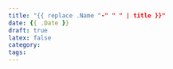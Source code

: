 ```yaml
---
title: "{{ replace .Name "-" " " | title }}"
date: {{ .Date }}
draft: true
latex: false
category: 
tags: 
---
```


<!--more-->